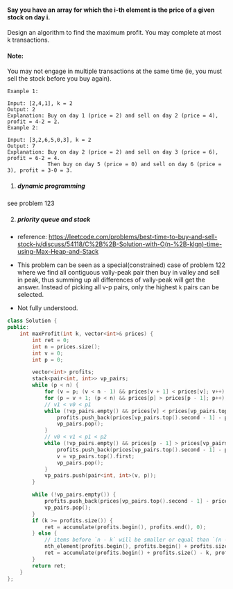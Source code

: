 #### Say you have an array for which the i-th element is the price of a given stock on day i.

Design an algorithm to find the maximum profit. You may complete at most k transactions.

#### Note:

You may not engage in multiple transactions at the same time (ie, you must sell the stock before you buy again).

```
Example 1:

Input: [2,4,1], k = 2
Output: 2
Explanation: Buy on day 1 (price = 2) and sell on day 2 (price = 4), profit = 4-2 = 2.
Example 2:

Input: [3,2,6,5,0,3], k = 2
Output: 7
Explanation: Buy on day 2 (price = 2) and sell on day 3 (price = 6), profit = 6-2 = 4.
             Then buy on day 5 (price = 0) and sell on day 6 (price = 3), profit = 3-0 = 3.
```


1. ##### dynamic programming

see problem 123


2. ##### priority queue and stack


- reference: https://leetcode.com/problems/best-time-to-buy-and-sell-stock-iv/discuss/54118/C%2B%2B-Solution-with-O(n-%2B-klgn)-time-using-Max-Heap-and-Stack

- This problem can be seen as a special(constrained) case of problem 122 where we find all contiguous vally-peak pair then buy in valley and sell in peak, thus summing up all differences of vally-peak will get the answer. Instead of picking all v-p pairs, only the highest `k` pairs can be selected.

- Not fully understood.

```c++
class Solution {
public:
    int maxProfit(int k, vector<int>& prices) {
        int ret = 0;
        int n = prices.size();
        int v = 0;
        int p = 0;

        vector<int> profits;
        stack<pair<int, int>> vp_pairs;
        while (p < n) {
            for (v = p; (v < n - 1) && prices[v + 1] < prices[v]; v++);
            for (p = v + 1; (p < n) && prices[p] > prices[p - 1]; p++);
            // v1 < v0 < p1
            while (!vp_pairs.empty() && prices[v] < prices[vp_pairs.top().first]) {
                profits.push_back(prices[vp_pairs.top().second - 1] - prices[vp_pairs.top().first]);
                vp_pairs.pop();
            }
            // v0 < v1 < p1 < p2
            while (!vp_pairs.empty() && prices[p - 1] > prices[vp_pairs.top().second - 1]) {
                profits.push_back(prices[vp_pairs.top().second - 1] - prices[v]);
                v = vp_pairs.top().first;
                vp_pairs.pop();
            }
            vp_pairs.push(pair<int, int>(v, p));
        }

        while (!vp_pairs.empty()) {
            profits.push_back(prices[vp_pairs.top().second - 1] - prices[vp_pairs.top().first]);
            vp_pairs.pop();
        }
        if (k >= profits.size()) {
            ret = accumulate(profits.begin(), profits.end(), 0);
        } else {
            // items before `n - k` will be smaller or equal than `(n - k)'th` item(if in ordered).
            nth_element(profits.begin(), profits.begin() + profits.size() - k, profits.end());
            ret = accumulate(profits.begin() + profits.size() - k, profits.end(), 0);
        }
        return ret;
    }
};
```